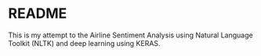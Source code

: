 # README

This is my attempt to the Airline Sentiment Analysis using Natural Language Toolkit (NLTK) and deep learning using KERAS.
